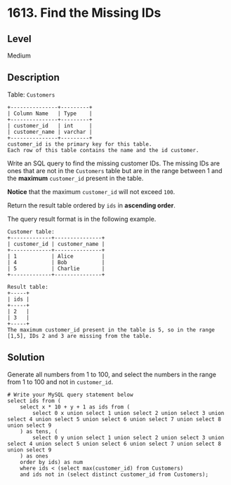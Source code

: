 # 1613. Find the Missing IDs
## Level
Medium

## Description
Table: `Customers`
```
+---------------+---------+
| Column Name   | Type    |
+---------------+---------+
| customer_id   | int     |
| customer_name | varchar |
+---------------+---------+
customer_id is the primary key for this table.
Each row of this table contains the name and the id customer.
```

Write an SQL query to find the missing customer IDs. The missing IDs are ones that are not in the `Customers` table but are in the range between 1 and the **maximum** `customer_id` present in the table.

**Notice** that the maximum `customer_id` will not exceed `100`.

Return the result table ordered by `ids` in **ascending order**.

The query result format is in the following example.

```
Customer table:
+-------------+---------------+
| customer_id | customer_name |
+-------------+---------------+
| 1           | Alice         |
| 4           | Bob           |
| 5           | Charlie       |
+-------------+---------------+

Result table:
+-----+
| ids |
+-----+
| 2   |
| 3   |
+-----+
The maximum customer_id present in the table is 5, so in the range [1,5], IDs 2 and 3 are missing from the table.
```

## Solution
Generate all numbers from 1 to 100, and select the numbers in the range from 1 to 100 and not in `customer_id`.
```
# Write your MySQL query statement below
select ids from (
    select x * 10 + y + 1 as ids from (
        select 0 x union select 1 union select 2 union select 3 union select 4 union select 5 union select 6 union select 7 union select 8 union select 9
    ) as tens, (
        select 0 y union select 1 union select 2 union select 3 union select 4 union select 5 union select 6 union select 7 union select 8 union select 9
    ) as ones
    order by ids) as num
    where ids < (select max(customer_id) from Customers)
    and ids not in (select distinct customer_id from Customers);
```
